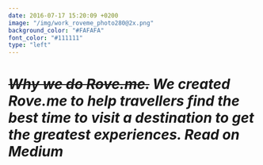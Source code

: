 ```yaml
---
date: 2016-07-17 15:20:09 +0200
image: "/img/work_roveme_photo280@2x.png"
background_color: "#FAFAFA"
font_color: "#111111"
type: "left"
---
```

# *~~Why we do Rove.me.~~ We created Rove.me to help travellers find the best time to visit a destination to get the greatest experiences. Read on Medium*
